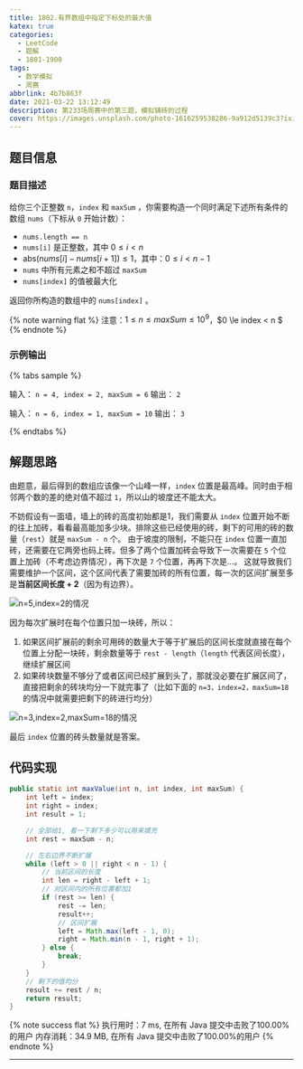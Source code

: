 ```yaml
---
title: 1802.有界数组中指定下标处的最大值
katex: true
categories:
  - LeetCode
  - 题解
  - 1801-1900
tags:
  - 数学模拟
  - 周赛
abbrlink: 4b7b863f
date: 2021-03-22 13:12:49
description: 第233场周赛中的第三题，模拟铺砖的过程
cover: https://images.unsplash.com/photo-1616259538286-9a912d5139c3?ixid=MXwxMjA3fDB8MHxwaG90by1wYWdlfHx8fGVufDB8fHw%3D&ixlib=rb-1.2.1&auto=format&fit=crop&w=1667&q=80
---
```


## 题目信息

### 题目描述

给你三个正整数 `n`，`index` 和 `maxSum` ，你需要构造一个同时满足下述所有条件的数组 `nums`（下标从 `0` 开始计数）：

- `nums.length == n`
- `nums[i]` 是正整数，其中 $0 \le i < n$
- $\text{abs}(nums[i] - nums[i+1]) \le 1$，其中：$0 \le i < n-1$
- `nums` 中所有元素之和不超过 `maxSum`
- `nums[index]` 的值被最大化

返回你所构造的数组中的 `nums[index]` 。

{% note warning flat %}
注意：$1 \le n \le maxSum \le 10^9$，$0 \le index < n $
{% endnote %}

### 示例输出

{% tabs sample %}
<!-- tab 示例输出1 -->
输入： `n = 4, index = 2, maxSum = 6`
输出： `2`
<!-- endtab -->

<!-- tab 示例输出2 -->
输入： `n = 6, index = 1, maxSum = 10`
输出： `3`
<!-- endtab -->
{% endtabs %}

## 解题思路

由题意，最后得到的数组应该像一个山峰一样，`index` 位置是最高峰。同时由于相邻两个数的差的绝对值不超过 `1`，所以山的坡度还不能太大。

不妨假设有一面墙，墙上的砖的高度初始都是1，我们需要从 `index` 位置开始不断的往上加砖，看看最高能加多少块。排除这些已经使用的砖，剩下的可用的砖的数量（`rest`）就是 `maxSum - n` 个。
由于坡度的限制，不能只在 `index` 位置一直加砖，还需要在它两旁也码上砖。但多了两个位置加砖会导致下一次需要在 `5` 个位置上加砖（不考虑边界情况），再下次是 `7` 个位置，再再下次是...。
这就导致我们需要维护一个区间，这个区间代表了需要加砖的所有位置，每一次的区间扩展至多是**当前区间长度 + 2**（因为有边界）。

![n=5,index=2的情况](https://i.loli.net/2021/03/22/GAPHifoBb1CZLm5.png)

因为每次扩展时在每个位置只加一块砖，所以：
1. 如果区间扩展前的剩余可用砖的数量大于等于扩展后的区间长度就直接在每个位置上分配一块砖，剩余数量等于 `rest - length`（`length` 代表区间长度），继续扩展区间
2. 如果砖块数量不够分了或者区间已经扩展到头了，那就没必要在扩展区间了，直接把剩余的砖块均分一下就完事了（比如下面的 `n=3，index=2，maxSum=18` 的情况中就需要把剩下的砖进行均分）

![n=3,index=2,maxSum=18的情况](https://i.loli.net/2021/03/22/TGvkOp94rlBqozf.png)

最后 `index` 位置的砖头数量就是答案。

## 代码实现

```java
public static int maxValue(int n, int index, int maxSum) {
    int left = index;
    int right = index;
    int result = 1;

    // 全部给1, 看一下剩下多少可以用来填充
    int rest = maxSum - n;

    // 左右边界不断扩展
    while (left > 0 || right < n - 1) {
        // 当前区间的长度
        int len = right - left + 1;
        // 对区间内的所有位置都加1
        if (rest >= len) {
            rest -= len;
            result++;
            // 区间扩展
            left = Math.max(left - 1, 0);
            right = Math.min(n - 1, right + 1);
        } else {
            break;
        }
    }
    // 剩下的值均分
    result += rest / n;
    return result;
}
```

{% note success flat %}
执行用时：7 ms, 在所有 Java 提交中击败了100.00%的用户
内存消耗：34.9 MB, 在所有 Java 提交中击败了100.00%的用户
{% endnote %}

---
